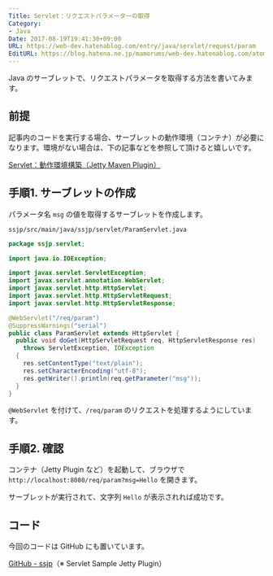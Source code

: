 ```yaml
---
Title: Servlet：リクエストパラメーターの取得
Category:
- Java
Date: 2017-08-19T19:41:30+09:00
URL: https://web-dev.hatenablog.com/entry/java/servlet/request/param
EditURL: https://blog.hatena.ne.jp/mamorums/web-dev.hatenablog.com/atom/entry/8599973812290163743
---
```


Java のサーブレットで、リクエストパラメータを取得する方法を書いてみます。


## 前提
記事内のコードを実行する場合、サーブレットの動作環境（コンテナ）が必要になります。環境がない場合は、下の記事などを参照して頂けると嬉しいです。

[Servlet：動作環境構築（Jetty Maven Plugin）](/entry/java/servlet/env/jetty-maven-plugin)


## 手順1. サーブレットの作成
パラメータ名 `msg` の値を取得するサーブレットを作成します。

`ssjp/src/main/java/ssjp/servlet/ParamServlet.java`

```java
package ssjp.servlet;

import java.io.IOException;

import javax.servlet.ServletException;
import javax.servlet.annotation.WebServlet;
import javax.servlet.http.HttpServlet;
import javax.servlet.http.HttpServletRequest;
import javax.servlet.http.HttpServletResponse;

@WebServlet("/req/param")
@SuppressWarnings("serial")
public class ParamServlet extends HttpServlet {
  public void doGet(HttpServletRequest req, HttpServletResponse res)
    throws ServletException, IOException
  {
    res.setContentType("text/plain");
    res.setCharacterEncoding("utf-8");
    res.getWriter().println(req.getParameter("msg"));
  }
}
```

`@WebServlet` を付けて、`/req/param` のリクエストを処理するようにしています。


## 手順2. 確認
コンテナ（Jetty Plugin など）を起動して、ブラウザで `http://localhost:8080/req/param?msg=Hello` を開きます。

サーブレットが実行されて、文字列 `Hello` が表示されれば成功です。


## コード
今回のコードは GitHub にも置いています。

[GitHub - ssjp](https://github.com/mamorum/blog-code/tree/master/servlet/ssjp)（※ Servlet Sample Jetty Plugin）
